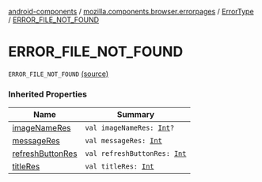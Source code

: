 [android-components](../../index.md) / [mozilla.components.browser.errorpages](../index.md) / [ErrorType](index.md) / [ERROR_FILE_NOT_FOUND](./-e-r-r-o-r_-f-i-l-e_-n-o-t_-f-o-u-n-d.md)

# ERROR_FILE_NOT_FOUND

`ERROR_FILE_NOT_FOUND` [(source)](https://github.com/mozilla-mobile/android-components/blob/master/components/browser/errorpages/src/main/java/mozilla/components/browser/errorpages/ErrorPages.kt#L216)

### Inherited Properties

| Name | Summary |
|---|---|
| [imageNameRes](image-name-res.md) | `val imageNameRes: `[`Int`](https://kotlinlang.org/api/latest/jvm/stdlib/kotlin/-int/index.html)`?` |
| [messageRes](message-res.md) | `val messageRes: `[`Int`](https://kotlinlang.org/api/latest/jvm/stdlib/kotlin/-int/index.html) |
| [refreshButtonRes](refresh-button-res.md) | `val refreshButtonRes: `[`Int`](https://kotlinlang.org/api/latest/jvm/stdlib/kotlin/-int/index.html) |
| [titleRes](title-res.md) | `val titleRes: `[`Int`](https://kotlinlang.org/api/latest/jvm/stdlib/kotlin/-int/index.html) |
